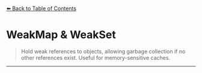 [⬅️ Back to Table of Contents](README.md)

# WeakMap & WeakSet

> Hold weak references to objects, allowing garbage collection if no other references exist. Useful for memory-sensitive caches.

---